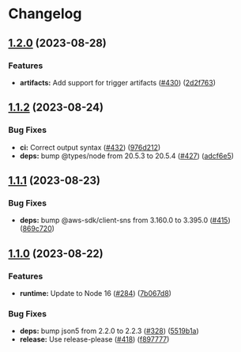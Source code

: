 # Changelog

## [1.2.0](https://github.com/ExpediaGroup/spinnaker-pipeline-trigger/compare/v1.1.2...v1.2.0) (2023-08-28)


### Features

* **artifacts:** Add support for trigger artifacts ([#430](https://github.com/ExpediaGroup/spinnaker-pipeline-trigger/issues/430)) ([2d2f763](https://github.com/ExpediaGroup/spinnaker-pipeline-trigger/commit/2d2f76390f418ff618d4db6a1308d3ca7b671ec8))

## [1.1.2](https://github.com/ExpediaGroup/spinnaker-pipeline-trigger/compare/v1.1.1...v1.1.2) (2023-08-24)


### Bug Fixes

* **ci:** Correct output syntax ([#432](https://github.com/ExpediaGroup/spinnaker-pipeline-trigger/issues/432)) ([976d212](https://github.com/ExpediaGroup/spinnaker-pipeline-trigger/commit/976d212e4c6b7ac0c0d2eedfdbf5239d7ff1d551))
* **deps:** bump @types/node from 20.5.3 to 20.5.4 ([#427](https://github.com/ExpediaGroup/spinnaker-pipeline-trigger/issues/427)) ([adcf6e5](https://github.com/ExpediaGroup/spinnaker-pipeline-trigger/commit/adcf6e5e668964770bffaf8fabe4a855aad46af1))

## [1.1.1](https://github.com/ExpediaGroup/spinnaker-pipeline-trigger/compare/v1.1.0...v1.1.1) (2023-08-23)


### Bug Fixes

* **deps:** bump @aws-sdk/client-sns from 3.160.0 to 3.395.0 ([#415](https://github.com/ExpediaGroup/spinnaker-pipeline-trigger/issues/415)) ([869c720](https://github.com/ExpediaGroup/spinnaker-pipeline-trigger/commit/869c720546fb51bfceeab43ee9e9e8c24fa13de3))

## [1.1.0](https://github.com/ExpediaGroup/spinnaker-pipeline-trigger/compare/v1.0.3...v1.1.0) (2023-08-22)


### Features

* **runtime:** Update to Node 16 ([#284](https://github.com/ExpediaGroup/spinnaker-pipeline-trigger/issues/284)) ([7b067d8](https://github.com/ExpediaGroup/spinnaker-pipeline-trigger/commit/7b067d805755b901cce1bad5b2fbb2f03222faa2))


### Bug Fixes

* **deps:** bump json5 from 2.2.0 to 2.2.3 ([#328](https://github.com/ExpediaGroup/spinnaker-pipeline-trigger/issues/328)) ([5519b1a](https://github.com/ExpediaGroup/spinnaker-pipeline-trigger/commit/5519b1ac33dc35043abf9083b7dcebdfa05082b6))
* **release:** Use release-please ([#418](https://github.com/ExpediaGroup/spinnaker-pipeline-trigger/issues/418)) ([f897777](https://github.com/ExpediaGroup/spinnaker-pipeline-trigger/commit/f89777752a4222634a4531261b8de201eff92992))
